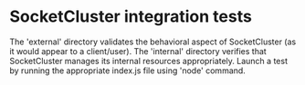 SocketCluster integration tests
===============================

The 'external' directory validates the behavioral aspect of SocketCluster (as it would appear to a client/user).
The 'internal' directory verifies that SocketCluster manages its internal resources appropriately.
Launch a test by running the appropriate index.js file using 'node' command.